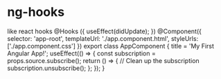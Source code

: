 # ng-hooks
like react hooks
@Hooks ({
  useEffect(didUpdate);
})
@Component({
  selector: 'app-root',
  templateUrl: './app.component.html',
  styleUrls: ['./app.component.css']
})
export class AppComponent {
  title = 'My First Angular App!';
  useEffect(() => {
  const subscription = props.source.subscribe();
  return () => {
    // Clean up the subscription
    subscription.unsubscribe();
  };
});
}
